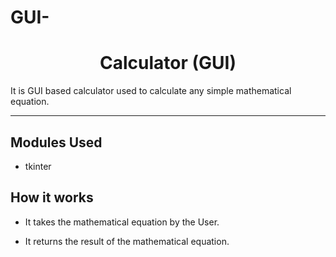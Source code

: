 # GUI-
<h1 align="center">Calculator (GUI)</h1>
It is GUI based calculator used to calculate any simple mathematical equation.

---------------------------------------------------------------------

## Modules Used
- tkinter
## How it works
- It takes the mathematical equation by the User.

- It returns the result of the mathematical equation.
